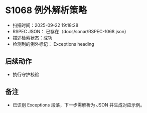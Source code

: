 ﻿# S1068 例外解析策略

- 扫描时间：2025-09-22 19:18:28
- RSPEC JSON：
已存在（docs/sonar/RSPEC-1068.json）
- 描述检索状态：成功
- 检测到的例外标记：
Exceptions heading

## 后续动作
- 执行守护校验

## 备注
- 已识别 Exceptions 段落，下一步需解析为 JSON 并生成对应示例。
